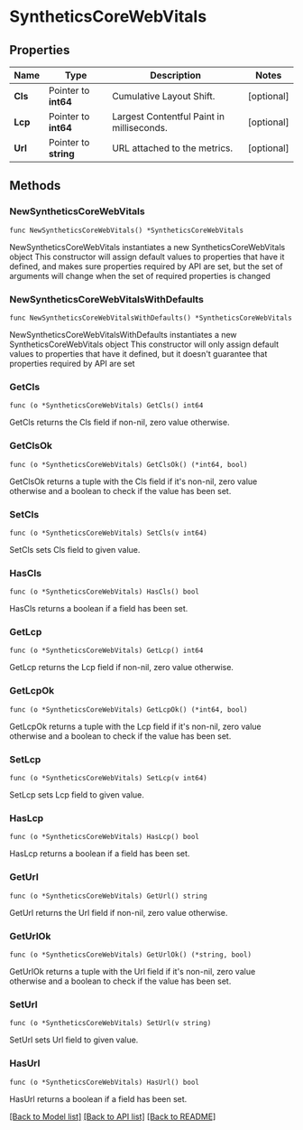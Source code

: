 # SyntheticsCoreWebVitals

## Properties

Name | Type | Description | Notes
------------ | ------------- | ------------- | -------------
**Cls** | Pointer to **int64** | Cumulative Layout Shift. | [optional] 
**Lcp** | Pointer to **int64** | Largest Contentful Paint in milliseconds. | [optional] 
**Url** | Pointer to **string** | URL attached to the metrics. | [optional] 

## Methods

### NewSyntheticsCoreWebVitals

`func NewSyntheticsCoreWebVitals() *SyntheticsCoreWebVitals`

NewSyntheticsCoreWebVitals instantiates a new SyntheticsCoreWebVitals object
This constructor will assign default values to properties that have it defined,
and makes sure properties required by API are set, but the set of arguments
will change when the set of required properties is changed

### NewSyntheticsCoreWebVitalsWithDefaults

`func NewSyntheticsCoreWebVitalsWithDefaults() *SyntheticsCoreWebVitals`

NewSyntheticsCoreWebVitalsWithDefaults instantiates a new SyntheticsCoreWebVitals object
This constructor will only assign default values to properties that have it defined,
but it doesn't guarantee that properties required by API are set

### GetCls

`func (o *SyntheticsCoreWebVitals) GetCls() int64`

GetCls returns the Cls field if non-nil, zero value otherwise.

### GetClsOk

`func (o *SyntheticsCoreWebVitals) GetClsOk() (*int64, bool)`

GetClsOk returns a tuple with the Cls field if it's non-nil, zero value otherwise
and a boolean to check if the value has been set.

### SetCls

`func (o *SyntheticsCoreWebVitals) SetCls(v int64)`

SetCls sets Cls field to given value.

### HasCls

`func (o *SyntheticsCoreWebVitals) HasCls() bool`

HasCls returns a boolean if a field has been set.

### GetLcp

`func (o *SyntheticsCoreWebVitals) GetLcp() int64`

GetLcp returns the Lcp field if non-nil, zero value otherwise.

### GetLcpOk

`func (o *SyntheticsCoreWebVitals) GetLcpOk() (*int64, bool)`

GetLcpOk returns a tuple with the Lcp field if it's non-nil, zero value otherwise
and a boolean to check if the value has been set.

### SetLcp

`func (o *SyntheticsCoreWebVitals) SetLcp(v int64)`

SetLcp sets Lcp field to given value.

### HasLcp

`func (o *SyntheticsCoreWebVitals) HasLcp() bool`

HasLcp returns a boolean if a field has been set.

### GetUrl

`func (o *SyntheticsCoreWebVitals) GetUrl() string`

GetUrl returns the Url field if non-nil, zero value otherwise.

### GetUrlOk

`func (o *SyntheticsCoreWebVitals) GetUrlOk() (*string, bool)`

GetUrlOk returns a tuple with the Url field if it's non-nil, zero value otherwise
and a boolean to check if the value has been set.

### SetUrl

`func (o *SyntheticsCoreWebVitals) SetUrl(v string)`

SetUrl sets Url field to given value.

### HasUrl

`func (o *SyntheticsCoreWebVitals) HasUrl() bool`

HasUrl returns a boolean if a field has been set.


[[Back to Model list]](../README.md#documentation-for-models) [[Back to API list]](../README.md#documentation-for-api-endpoints) [[Back to README]](../README.md)


